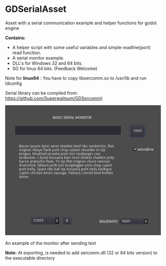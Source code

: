 # GDSerialAsset
Asset with a serial communication example and helper functions for godot engine

**Contains:**

 - A helper script with some useful variables and simple readline(port)
   read function. 
 - A serial monitor example. 
 - DLL's for Windows 32 and 64 bits.
 - SO for linux 64 bits. (Feedback Welcome)

Note for **linux64** : You have to copy libsercomm.so to /usr/lib and run ldconfig

Serial library can be compiled from: https://github.com/Superwaitsum/GDSercomm)

![Screenshot](Screenshot/monitor_preview.png)

An example of the monitor after sending text

**Note:** At exporting, is needed to add sercomm.dll (32 or 64 bits version) to the executable directory
